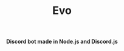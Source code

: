 
<h1 align='center'>Evo</h1></br>
<h4 align='center'>Discord bot made in Node.js and Discord.js</h4>
